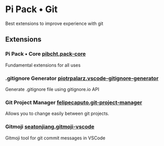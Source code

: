 # Pi Pack • Git

Best extensions to improve experience with git

## Extensions

### Pi Pack • Core [pibcht.pack-core](https://marketplace.visualstudio.com/items?itemName=pibcht.pack-core)

Fundamental extensions for all uses

### .gitignore Generator [piotrpalarz.vscode-gitignore-generator](https://marketplace.visualstudio.com/items?itemName=piotrpalarz.vscode-gitignore-generator)

Generate .gitignore file using gitignore.io API

### Git Project Manager [felipecaputo.git-project-manager](https://marketplace.visualstudio.com/items?itemName=felipecaputo.git-project-manager)

Allows you to change easily between git projects.

### Gitmoji [seatonjiang.gitmoji-vscode](https://marketplace.visualstudio.com/items?itemName=seatonjiang.gitmoji-vscode)

Gitmoji tool for git commit messages in VSCode
